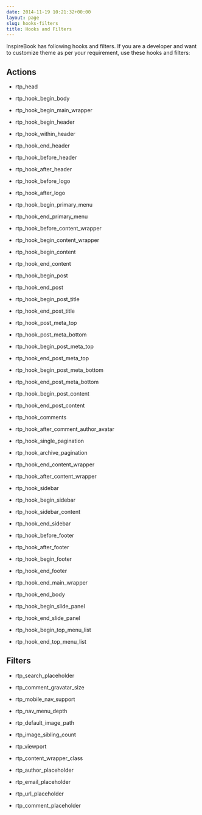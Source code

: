 ```yaml
---
date: 2014-11-19 10:21:32+00:00
layout: page
slug: hooks-filters
title: Hooks and Filters
---
```


InspireBook has following hooks and filters. If you are a developer and want to customize theme as per your requirement, use these hooks and filters:


## Actions





	
  * rtp_head

	
  * rtp_hook_begin_body

	
  * rtp_hook_begin_main_wrapper

	
  * rtp_hook_begin_header

	
  * rtp_hook_within_header

	
  * rtp_hook_end_header

	
  * rtp_hook_before_header

	
  * rtp_hook_after_header

	
  * rtp_hook_before_logo

	
  * rtp_hook_after_logo

	
  * rtp_hook_begin_primary_menu

	
  * rtp_hook_end_primary_menu

	
  * rtp_hook_before_content_wrapper

	
  * rtp_hook_begin_content_wrapper

	
  * rtp_hook_begin_content

	
  * rtp_hook_end_content

	
  * rtp_hook_begin_post

	
  * rtp_hook_end_post

	
  * rtp_hook_begin_post_title

	
  * rtp_hook_end_post_title

	
  * rtp_hook_post_meta_top

	
  * rtp_hook_post_meta_bottom

	
  * rtp_hook_begin_post_meta_top

	
  * rtp_hook_end_post_meta_top

	
  * rtp_hook_begin_post_meta_bottom

	
  * rtp_hook_end_post_meta_bottom

	
  * rtp_hook_begin_post_content

	
  * rtp_hook_end_post_content

	
  * rtp_hook_comments

	
  * rtp_hook_after_comment_author_avatar

	
  * rtp_hook_single_pagination

	
  * rtp_hook_archive_pagination

	
  * rtp_hook_end_content_wrapper

	
  * rtp_hook_after_content_wrapper

	
  * rtp_hook_sidebar

	
  * rtp_hook_begin_sidebar

	
  * rtp_hook_sidebar_content

	
  * rtp_hook_end_sidebar

	
  * rtp_hook_before_footer

	
  * rtp_hook_after_footer

	
  * rtp_hook_begin_footer

	
  * rtp_hook_end_footer

	
  * rtp_hook_end_main_wrapper

	
  * rtp_hook_end_body

	
  * rtp_hook_begin_slide_panel

	
  * rtp_hook_end_slide_panel

	
  * rtp_hook_begin_top_menu_list

	
  * rtp_hook_end_top_menu_list




## Filters





	
  * rtp_search_placeholder

	
  * rtp_comment_gravatar_size

	
  * rtp_mobile_nav_support

	
  * rtp_nav_menu_depth

	
  * rtp_default_image_path

	
  * rtp_image_sibling_count

	
  * rtp_viewport

	
  * rtp_content_wrapper_class

	
  * rtp_author_placeholder

	
  * rtp_email_placeholder

	
  * rtp_url_placeholder

	
  * rtp_comment_placeholder


